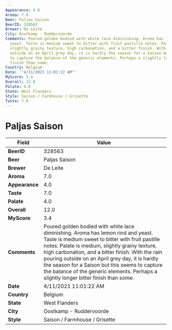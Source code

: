 ```yaml
---
Appearance: 4.0
Aroma: 7.0
Beer: Paljas Saison
BeerID: 328563
Brewer: De Leite
City: Oostkamp - Ruddervoorde
Comments: Poured golden bodied with white lace diminishing. Aroma has lemon rind and
  yeast. Taste is medium sweet to bitter with fruit pastille notes. Palate is medium,
  slightly grainy texture, high carbonation, and a bitter finish. With the rain pouring
  outside on an April grey day, it is hardly the season for a Saison but this seems
  to capture the balance of the generic elements. Perhaps a slightly longer bitter
  finish than some.
Country: Belgium
Date: '"4/11/2021 11:01:22 AM"'
MyScore: 3.4
Overall: 12.0
Palate: 4.0
State: West Flanders
Style: Saison / Farmhouse / Grisette
Taste: 7.0
---
```


# Paljas Saison

| Field         | Value |
|---------------|-------|
| **BeerID** | 328563 |
| **Beer** | Paljas Saison |
| **Brewer** | De Leite |
| **Aroma** | 7.0 |
| **Appearance** | 4.0 |
| **Taste** | 7.0 |
| **Palate** | 4.0 |
| **Overall** | 12.0 |
| **MyScore** | 3.4 |
| **Comments** | Poured golden bodied with white lace diminishing. Aroma has lemon rind and yeast. Taste is medium sweet to bitter with fruit pastille notes. Palate is medium, slightly grainy texture, high carbonation, and a bitter finish. With the rain pouring outside on an April grey day, it is hardly the season for a Saison but this seems to capture the balance of the generic elements. Perhaps a slightly longer bitter finish than some. |
| **Date** | 4/11/2021 11:01:22 AM |
| **Country** | Belgium |
| **State** | West Flanders |
| **City** | Oostkamp - Ruddervoorde |
| **Style** | Saison / Farmhouse / Grisette |
